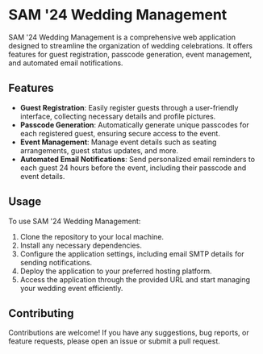 # SAM '24 Wedding Management

SAM '24 Wedding Management is a comprehensive web application designed to streamline the organization of wedding celebrations. It offers features for guest registration, passcode generation, event management, and automated email notifications.

## Features

- **Guest Registration**: Easily register guests through a user-friendly interface, collecting necessary details and profile pictures.
- **Passcode Generation**: Automatically generate unique passcodes for each registered guest, ensuring secure access to the event.
- **Event Management**: Manage event details such as seating arrangements, guest status updates, and more.
- **Automated Email Notifications**: Send personalized email reminders to each guest 24 hours before the event, including their passcode and event details.

## Usage

To use SAM '24 Wedding Management:

1. Clone the repository to your local machine.
2. Install any necessary dependencies.
3. Configure the application settings, including email SMTP details for sending notifications.
4. Deploy the application to your preferred hosting platform.
5. Access the application through the provided URL and start managing your wedding event efficiently.

## Contributing

Contributions are welcome! If you have any suggestions, bug reports, or feature requests, please open an issue or submit a pull request.
